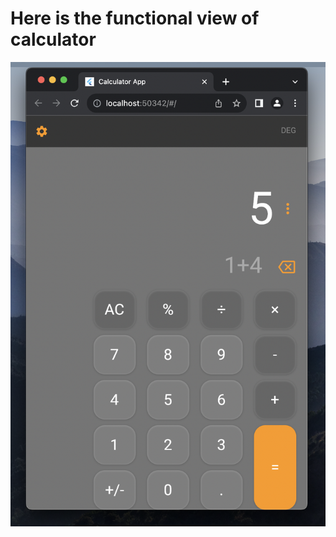 # Here is the functional view of calculator

![image](https://github.com/Shakil-RU/Functional-Calculator-Using-Flutter/blob/main/Screenshot%202023-08-21%20at%206.52.17%20PM.png)
